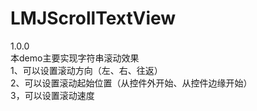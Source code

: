 # LMJScrollTextView
1.0.0     
本demo主要实现字符串滚动效果     
1、可以设置滚动方向（左、右、往返）    
2、可以设置滚动起始位置（从控件外开始、从控件边缘开始）    
3，可以设置滚动速度    